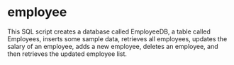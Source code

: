 # employee
This SQL script creates a database called EmployeeDB, a table called Employees, inserts some sample data, retrieves all employees, updates the salary of an employee, adds a new employee, deletes an employee, and then retrieves the updated employee list. 
